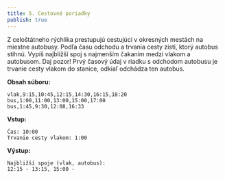 ```yaml
---
title: 5. Cestovné poriadky
publish: true
---
```


Z celoštátneho rýchlika prestupujú cestujúci v okresných mestách na miestne autobusy. Podľa času odchodu a trvania cesty zisti, ktorý autobus stihnú. Vypíš najbližší spoj s najmenším čakaním medzi vlakom a autobusom. Daj pozor! Prvý časový údaj v riadku s odchodom autobusu je trvanie cesty vlakom  do stanice, odkiaľ odchádza ten autobus.

**Obsah súboru:**
```
vlak,9:15,10:45,12:15,14:30,16:15,18:20
bus,1:00,11:00,13:00,15:00,17:00
bus,1:45,9:30,12:08,16:33
```

**Vstup:**
```
Čas: 10:00
Trvanie cesty vlakom: 1:00
```

**Výstup:**
```
Najbližší spoje (vlak, autobus):
12:15 - 13:15, 15:00 -
```
